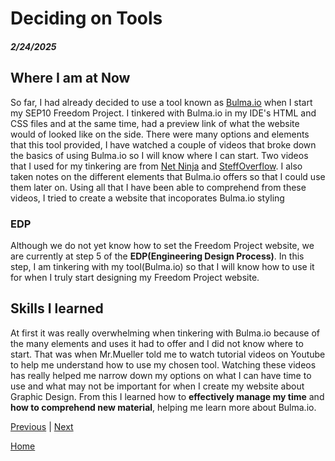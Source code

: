 # Deciding on Tools 
##### 2/24/2025

## Where I am at Now
So far, I had already decided to use a tool known as <a href="https://bulma.io/">Bulma.io</a> when I start my SEP10 Freedom Project. I tinkered with Bulma.io in my IDE's HTML and CSS files and at the same time, had a preview link of what the website would of looked like on the side. There were many options and elements that this tool provided, I have watched a couple of videos that broke down the basics of using Bulma.io so I will know where I can start. Two videos that I used for my tinkering are from <a href="https://www.youtube.com/watch?v=SCSAExGFK1E&t=245s"> Net Ninja</a> and <a href="https://www.youtube.com/watch?v=u-oOdhS4Fc4">SteffOverflow</a>. I also taken notes on the different elements that Bulma.io offers so that I could use them later on. Using all that I have been able to comprehend from these videos, I tried to create a website that incoporates Bulma.io styling 


### EDP
Although we do not yet know how to set the Freedom Project website, we are currently at step 5 of the <strong>EDP(Engineering Design Process)</strong>. In this step, I am tinkering with my tool(Bulma.io) so that I will know how to use it for when I truly start designing my Freedom Project website.


## Skills I learned 
At first it was really overwhelming when tinkering with Bulma.io because of the many elements and uses it had to offer and I did not know where to start. That was when Mr.Mueller told me to watch tutorial videos on Youtube to help me understand how to use my chosen tool. Watching these videos has really helped me narrow down my options on what I can have time to use and what may not be important for when I create my website about Graphic Design. From this I learned how to <strong> effectively manage my time</strong> and <strong> how to comprehend new material</strong>, helping me learn more about Bulma.io.


[Previous](entry03.md) | [Next](entry05.md)

[Home](../README.md)
